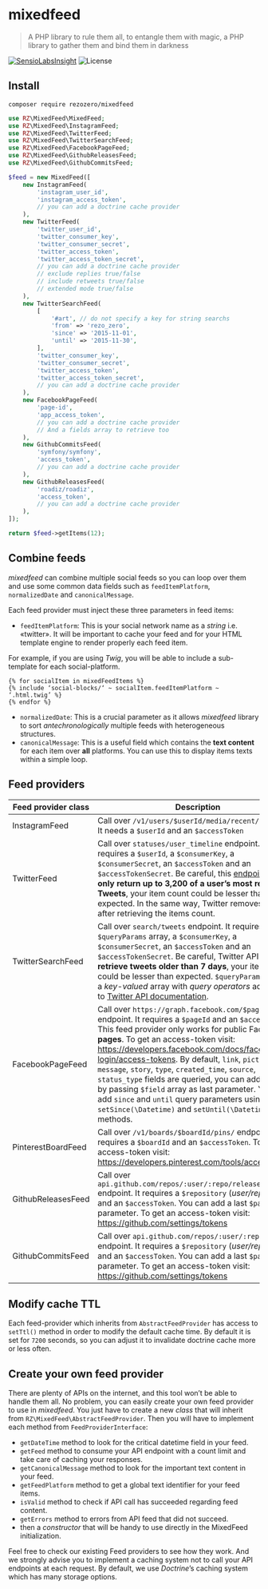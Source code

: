 # mixedfeed

> A PHP library to rule them all, to entangle them with magic, a PHP library to gather them and bind them in darkness

[![SensioLabsInsight](https://insight.sensiolabs.com/projects/ed3544de-7d64-4ef9-a551-c61a66fb668d/mini.png)](https://insight.sensiolabs.com/projects/ed3544de-7d64-4ef9-a551-c61a66fb668d)
![License](http://img.shields.io/:license-mit-blue.svg)

## Install

```shell
composer require rezozero/mixedfeed
```

```php
use RZ\MixedFeed\MixedFeed;
use RZ\MixedFeed\InstagramFeed;
use RZ\MixedFeed\TwitterFeed;
use RZ\MixedFeed\TwitterSearchFeed;
use RZ\MixedFeed\FacebookPageFeed;
use RZ\MixedFeed\GithubReleasesFeed;
use RZ\MixedFeed\GithubCommitsFeed;

$feed = new MixedFeed([
    new InstagramFeed(
        'instagram_user_id',
        'instagram_access_token',
        // you can add a doctrine cache provider
    ),
    new TwitterFeed(
        'twitter_user_id',
        'twitter_consumer_key',
        'twitter_consumer_secret',
        'twitter_access_token',
        'twitter_access_token_secret',
        // you can add a doctrine cache provider
        // exclude replies true/false
        // include retweets true/false
        // extended mode true/false
    ),
    new TwitterSearchFeed(
        [
            '#art', // do not specify a key for string searchs
            'from' => 'rezo_zero',
            'since' => '2015-11-01',
            'until' => '2015-11-30',
        ],
        'twitter_consumer_key',
        'twitter_consumer_secret',
        'twitter_access_token',
        'twitter_access_token_secret',
        // you can add a doctrine cache provider
    ),
    new FacebookPageFeed(
        'page-id',
        'app_access_token',
        // you can add a doctrine cache provider
        // And a fields array to retrieve too
    ),
    new GithubCommitsFeed(
        'symfony/symfony',
        'access_token',
        // you can add a doctrine cache provider
    ),
    new GithubReleasesFeed(
        'roadiz/roadiz',
        'access_token',
        // you can add a doctrine cache provider
    ),
]);

return $feed->getItems(12);
```

## Combine feeds

*mixedfeed* can combine multiple social feeds so you can loop over them and use some common data fields such as `feedItemPlatform`, `normalizedDate` and `canonicalMessage`.

Each feed provider must inject these three parameters in feed items:

* `feedItemPlatform`: This is your social network name as a *string* i.e. «twitter». It will be important to cache your feed and for your HTML template engine to render properly each feed item.

For example, if you are using *Twig*, you will be able to include a sub-template for each social-platform.

```twig
{% for socialItem in mixedFeedItems %}
{% include ‘social-blocks/‘ ~ socialItem.feedItemPlatform ~ ‘.html.twig’ %}
{% endfor %}
```

* `normalizedDate`: This is a crucial parameter as it allows *mixedfeed* library to sort *antechronologically* multiple feeds with heterogeneous structures.
* `canonicalMessage`: This is a useful field which contains the **text content** for each item over **all** platforms. You can use this to display items texts within a simple loop.

## Feed providers

|  Feed provider class  |  Description | `feedItemPlatform` |
| -------------- | ---------------- | ------------------ |
| InstagramFeed | Call over `/v1/users/$userId/media/recent/` endpoint. It needs a `$userId` and an `$accessToken` | `instagram` |
| TwitterFeed | Call over `statuses/user_timeline` endpoint. It requires a `$userId`, a `$consumerKey`, a `$consumerSecret`, an `$accessToken` and an `$accessTokenSecret`. Be careful, this [endpoint](https://dev.twitter.com/rest/reference/get/statuses/user_timeline) can **only return up to 3,200 of a user’s most recent Tweets**, your item count could be lesser than expected. In the same way, Twitter removes retweets after retrieving the items count. | `twitter` |
| TwitterSearchFeed | Call over `search/tweets` endpoint. It requires a `$queryParams` array, a `$consumerKey`, a `$consumerSecret`, an `$accessToken` and an `$accessTokenSecret`. Be careful, Twitter API **won’t retrieve tweets older than 7 days**, your item count could be lesser than expected. `$queryParams` must be a *key-valued* array with *query operators* according to [Twitter API documentation](https://dev.twitter.com/rest/public/search). | `twitter` |
| FacebookPageFeed | Call over `https://graph.facebook.com/$pageId/posts` endpoint. It requires a `$pageId` and an `$accessToken`. This feed provider only works for public Facebook **pages**. To get an access-token visit: https://developers.facebook.com/docs/facebook-login/access-tokens. By default, `link`, `picture`, `message`, `story`, `type`, `created_time`, `source`, `status_type` fields are queried, you can add your own by passing `$field` array as last parameter. You can add `since` and `until` query parameters using `setSince(\Datetime)` and `setUntil(\Datetime)` methods. | `facebook_page` |
| PinterestBoardFeed | Call over `/v1/boards/$boardId/pins/` endpoint. It requires a `$boardId` and an `$accessToken`. To get an access-token visit: https://developers.pinterest.com/tools/access_token/ | `pinterest_board` |
| GithubReleasesFeed | Call over `api.github.com/repos/:user/:repo/releases` endpoint. It requires a `$repository` (*user/repository*) and an `$accessToken`. You can add a last `$page` parameter. To get an access-token visit: https://github.com/settings/tokens | `github_release` |
| GithubCommitsFeed | Call over `api.github.com/repos/:user/:repo/commits` endpoint. It requires a `$repository` (*user/repository*) and an `$accessToken`. You can add a last `$page` parameter. To get an access-token visit: https://github.com/settings/tokens | `github_commit` |

## Modify cache TTL

Each feed-provider which inherits from `AbstractFeedProvider` has access to `setTtl()` method in order to modify the default cache time.
By default it is set for `7200` seconds, so you can adjust it to invalidate doctrine cache more or less often.

## Create your own feed provider

There are plenty of APIs on the internet, and this tool won’t be able to handle them all.
No problem, you can easily create your own feed provider to use in *mixedfeed*. You just have to create a new *class* that
will inherit from `RZ\MixedFeed\AbstractFeedProvider`. Then you will have to implement each method from `FeedProviderInterface`:

* `getDateTime` method to look for the critical datetime field in your feed.
* `getFeed` method to consume your API endpoint with a count limit and take care of caching your responses.
* `getCanonicalMessage` method to look for the important text content in your feed.
* `getFeedPlatform` method to get a global text identifier for your feed items.
* `isValid` method to check if API call has succeeded regarding feed content.
* `getErrors` method to errors from API feed that did not succeed.
* then a *constructor* that will be handy to use directly in the MixedFeed initialization.

Feel free to check our existing Feed providers to see how they work. And we strongly advise you to
implement a caching system not to call your API endpoints at each request. By default, we use *Doctrine*’s caching
system which has many storage options.
